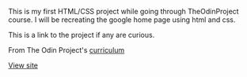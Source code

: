This is my first HTML/CSS project while going through TheOdinProject course. I will be recreating the google home page using html and css. 

This is a link to the project if any are curious.

From The Odin Project's [curriculum](http://www.theodinproject.com/web-development-101/html-css)

[View site](Vanamman.github.io/google-homepage)